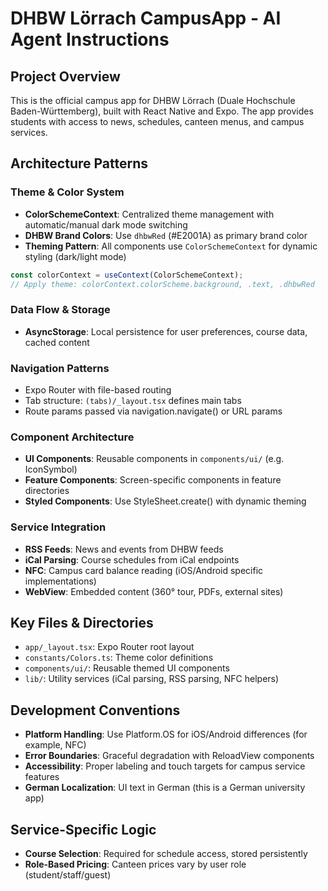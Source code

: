 # DHBW Lörrach CampusApp - AI Agent Instructions

## Project Overview

This is the official campus app for DHBW Lörrach (Duale Hochschule Baden-Württemberg), built with React Native and Expo. The app provides students with access to news, schedules, canteen menus, and campus services.

## Architecture Patterns

### Theme & Color System

- **ColorSchemeContext**: Centralized theme management with automatic/manual dark mode switching
- **DHBW Brand Colors**: Use `dhbwRed` (#E2001A) as primary brand color
- **Theming Pattern**: All components use `ColorSchemeContext` for dynamic styling (dark/light mode)

```js
const colorContext = useContext(ColorSchemeContext);
// Apply theme: colorContext.colorScheme.background, .text, .dhbwRed
```

### Data Flow & Storage

- **AsyncStorage**: Local persistence for user preferences, course data, cached content

### Navigation Patterns

- Expo Router with file-based routing
- Tab structure: `(tabs)/_layout.tsx` defines main tabs
- Route params passed via navigation.navigate() or URL params

### Component Architecture

- **UI Components**: Reusable components in `components/ui/` (e.g. IconSymbol)
- **Feature Components**: Screen-specific components in feature directories
- **Styled Components**: Use StyleSheet.create() with dynamic theming

### Service Integration

- **RSS Feeds**: News and events from DHBW feeds
- **iCal Parsing**: Course schedules from iCal endpoints
- **NFC**: Campus card balance reading (iOS/Android specific implementations)
- **WebView**: Embedded content (360° tour, PDFs, external sites)

## Key Files & Directories

- `app/_layout.tsx`: Expo Router root layout
- `constants/Colors.ts`: Theme color definitions
- `components/ui/`: Reusable themed UI components
- `lib/`: Utility services (iCal parsing, RSS parsing, NFC helpers)

## Development Conventions

- **Platform Handling**: Use Platform.OS for iOS/Android differences (for example, NFC)
- **Error Boundaries**: Graceful degradation with ReloadView components
- **Accessibility**: Proper labeling and touch targets for campus service features
- **German Localization**: UI text in German (this is a German university app)

## Service-Specific Logic

- **Course Selection**: Required for schedule access, stored persistently
- **Role-Based Pricing**: Canteen prices vary by user role (student/staff/guest)
